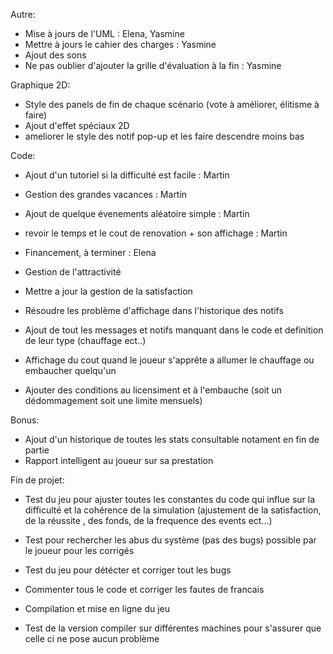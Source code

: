 
Autre:
- Mise à jours de l'UML : Elena, Yasmine 
- Mettre à jours le cahier des charges : Yasmine
- Ajout des sons
- Ne pas oublier d'ajouter la grille d'évaluation à la fin : Yasmine



Graphique 2D:

- Style des panels de fin de chaque scénario (vote à améliorer, élitisme à faire)
- Ajout d'effet spéciaux 2D
- ameliorer le style des notif pop-up et les faire descendre moins bas


Code:

- Ajout d'un tutoriel si la difficulté est facile : Martin
- Gestion des grandes vacances : Martin
- Ajout de quelque évenements aléatoire simple : Martin


- revoir le temps et le cout de renovation + son affichage : Martin
- Financement, à terminer : Elena
- Gestion de l'attractivité

- Mettre a jour la gestion de la satisfaction


- Résoudre les problème d'affichage dans l'historique des notifs
- Ajout de tout les messages et notifs manquant dans le code et definition de leur type (chauffage ect..)
- Affichage du cout quand le joueur s'apprête a allumer le chauffage ou embaucher quelqu'un
- Ajouter des conditions au licensiment et à l'embauche (soit un dédommagement soit une limite mensuels)



Bonus:
- Ajout d'un historique de toutes les stats consultable notament en fin de partie
- Rapport intelligent au joueur sur sa prestation




Fin de projet:
- Test du jeu pour ajuster toutes les constantes du code qui influe sur la difficulté et la cohérence 
de la simulation (ajustement de la satisfaction, de la réussite , des fonds, de la frequence des events ect...)
- Test pour rechercher les abus du système (pas des bugs) possible par le joueur pour les corrigés 
- Test du jeu pour détécter et corriger tout les bugs

- Commenter tous le code et corriger les fautes de francais
- Compilation et mise en ligne du jeu
- Test de la version compiler sur différentes machines pour s'assurer que celle ci ne pose aucun problème
